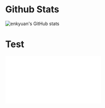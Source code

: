 # Github Stats

![enkyuan's GitHub stats](https://github-readme-stats.vercel.app/api?username=enkyuan&show_icons=true&theme=dark&hide_border=true)

# Test

![skyline](github_skyline_22/enkyuan.stl)
